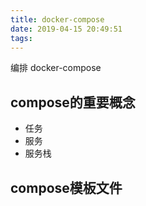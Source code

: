 ```yaml
---
title: docker-compose
date: 2019-04-15 20:49:51
tags:
---
```

编排
docker-compose
<!-- more -->
## compose的重要概念
* 任务
* 服务
* 服务栈

## compose模板文件

